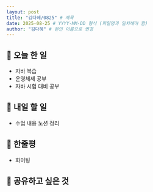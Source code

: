 ```yaml
---
layout: post
title: "김다혜/0825" # 제목
date: 2025-08-25 # YYYY-MM-DD 형식 (파일명과 일치해야 함)
author: "김다혜" # 본인 이름으로 변경
---
```


## 📝 오늘 한 일

- 자바 복습
- 운영체제 공부
- 자바 시험 대비 공부

## 🎯 내일 할 일

- 수업 내용 노션 정리

## 💭 한줄평

- 화이팅

## 🔗 공유하고 싶은 것
